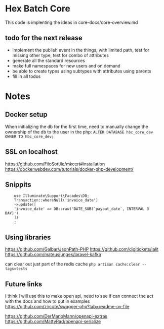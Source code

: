# Hex Batch Core

This code is implenting the ideas in core-docs/core-overview.md

## todo for the next release
* implement the publish event in the things, with limited path, test for missing other type, test for combo of attributes
* generate all the standard resources
* make full namespaces for new users and on demand
* be able to create types using subtypes with attributes using parents
* fill in all todos

# Notes

## Docker setup

When initializing the db for the first time, need to manually change the ownership of the db to the user in the php:
`ALTER DATABASE hbc_core_dev OWNER TO hbc_core_dev;`

## SSL on localhost
https://github.com/FiloSottile/mkcert#installation
https://dockerwebdev.com/tutorials/docker-php-development/

## Snippits 

        use Illuminate\Support\Facades\DB;
        Transaction::whereNull('invoice_date')
        ->update([
        'invoice_date' => DB::raw('DATE_SUB(`payout_date`, INTERVAL 3 DAY)')
        ])
        ;

## Using libraries

https://github.com/Galbar/JsonPath-PHP
https://github.com/digitickets/lalit
https://github.com/mateusjunges/laravel-kafka

can clear out just part of the redis cache `php artisan cache:clear --tags=tests`



## Future links

I think I will use this to make open api, need to see if can connect the act with the docs and how to put in examples
https://github.com/zircote/swagger-php?tab=readme-ov-file

  https://github.com/DerManoMann/openapi-extras
  https://github.com/MattyRad/openapi-serialize

